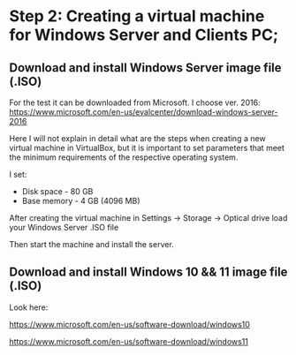 # Step 2: Creating a virtual machine for Windows Server and Clients PC;

## Download and install Windows Server image file (.ISO) 

For the test it can be downloaded from Microsoft.
I choose ver. 2016: 
https://www.microsoft.com/en-us/evalcenter/download-windows-server-2016

Here I will not explain in detail what are the steps when creating a new virtual machine in VirtualBox, but it is important to set parameters that meet the minimum requirements of the respective operating system.

I set:

- Disk space - 80 GB
- Base memory - 4 GB (4096 MB)

After creating the virtual machine in Settings -> Storage -> Optical drive load your Windows Server .ISO file

Then start the machine and install the server.


## Download and install Windows 10 && 11 image file (.ISO)

Look here:

https://www.microsoft.com/en-us/software-download/windows10

https://www.microsoft.com/en-us/software-download/windows11